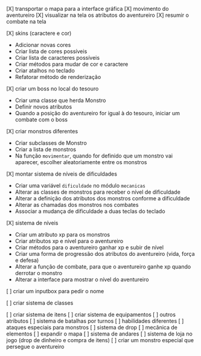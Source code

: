 [X] transportar o mapa para a interface gráfica
[X] movimento do aventureiro
[X] visualizar na tela os atributos do aventureiro
[X] resumir o combate na tela

[X] skins (caractere e cor)
- Adicionar novas cores
- Criar lista de cores possíveis
- Criar lista de caracteres possíveis
- Criar métodos para mudar de cor e caractere
- Criar atalhos no teclado
- Refatorar método de renderização

[X] criar um boss no local do tesouro
- Criar uma classe que herda Monstro
- Definir novos atributos
- Quando a posição do aventureiro for igual à do tesouro, iniciar um combate com o boss

[X] criar monstros diferentes
- Criar subclasses de Monstro
- Criar a lista de monstros
- Na função `movimentar`, quando for definido que um monstro vai aparecer, escolher aleatoriamente entre os monstros

[X] montar sistema de níveis de dificuldades
- Criar uma variável `dificuldade` no módulo `mecanicas`
- Alterar as classes de monstros para receber o nível de dificuldade
- Alterar a definição dos atributos dos monstros conforme a dificuldade
- Alterar as chamadas dos monstros nos combates
- Associar a mudança de dificuldade a duas teclas do teclado

[X] sistema de níveis
- Criar um atributo xp para os monstros
- Criar atributos xp e nível para o aventureiro
- Criar métodos para o aventureiro ganhar xp e subir de nível
- Criar uma forma de progressão dos atributos do aventureiro (vida, força e defesa)
- Alterar a função de combate, para que o aventureiro ganhe xp quando derrotar o monstro
- Alterar a interface para mostrar o nível do aventureiro

[ ] criar um inputbox para pedir o nome


[ ] criar sistema de classes



[ ] criar sistema de itens
[ ] criar sistema de equipamentos
[ ] outros atributos
[ ] sistema de batalhas por turnos
[ ] habilidades diferentes
[ ] ataques especiais para monstros
[ ] sistema de drop
[ ] mecânica de elementos
[ ] expandir o mapa
[ ] sistema de andares
[ ] sistema de loja no jogo (drop de dinheiro e compra de itens)
[ ] criar um monstro especial que persegue o aventureiro
